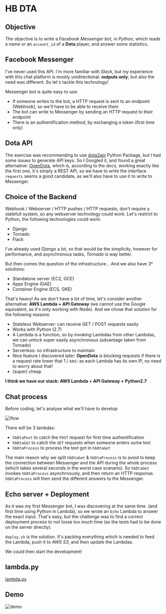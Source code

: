 # HB DTA

## Objective

The objective is to write a *Facebook Messenger bot*, in *Python*, which reads a name or an `account_id` of a **Dota** player, and answer some statistics.

## Facebook Messenger

I've never used this API. I'm more familiar with *Slack*, but my experience with this chat platform is mostly unidirectional: **outputs only**; but also the need was different. So let's tackle this technology!

Messenger bot is quite easy to use:
- If someone writes to the bot, a HTTP request is sent to an endpoint (Webhook), so we'll have to be able to receive them
- The bot can write to Messenger by sending an HTTP request to their endpoint
- There is an authentification method, by exchanging a token (first time only)

## Dota API

The exercise was recommending to use [dota2api](http://dota2api.readthedocs.io/en/latest/index.html) Python Package, but I had some issues to generate API keys. So I Googled it, and found a great alternative: [OpenDota](https://docs.opendota.com/), which is, according to the docs, working exactly like the first one, it's simply a REST API, so we have to write the interface. `requests` seems a good candidate, as we'll also have to use it to write to Messenger.

## Choice of the Backend

Webhook / Webserver / HTTP pushes / HTTP requests, don't require a statefull system, so any webserver technology could work. Let's restrict to Python, the following technologies could work:

- Django
- Tornado
- Flack

I've already used *Django* a lot, so that would be the simplicity, however for performance, and asynchronous tasks, *Tornado* is way better.

But then comes the question of the infrastructure... And we also have 3* solutions:

- Standalone server (EC2, GCE)
- Apps Engine (GAE)
- Container Engine (ECS, GKE)

That's heavy! As we don't have a lot of time, let's consider another alternative: **AWS Lambda + API Gateway** (we cannot use the Google equivalent, as it's only working with Node). And we chose that solution for the following reasons:

- Stateless Webserver: can receive GET / POST requests easily
- Works with Python (2.7)
- A Lambda is a function, so by *invoking* Lambdas from other Lambdas, we can unlock super easily asynchronous (advantage taken from Tornado)
- Serverless: no infrastructure to maintain
- Nice feature I discovered later: **OpenDota** is blocking requests if there is a request rate lower that 1 / sec: as each Lambda has its own IP, no need to worry about that!
- (super) cheap

**I think we have our stack: AWS Lambda + API Gateway + Python2.7**

## Chat process

Before coding, let's analyse what we'll have to develop

![flow](https://www.dropbox.com/s/iypbrdn87o7jszj/Screenshot%202017-03-27%2015.20.37.png?dl=1)

There will be 3 lambdas:

- `hbDtaPost` to catch the `POST` request for first time authentification
- `hbDtaGet` to catch the `GET` requests when someone enters some text
- `hbDtaProcess` to process the text got in `hbDtaGet`

The main reason why we split `hbDtaGet` & `hbDtaProcess` is to avoid to keep the connection between Messenger and the API during the whole process (which takes several seconds in the worst case scenario). So 
`hbDtaGet` invokes `hbDtaProcess` asynchrnously, and then return an HTTP response. `hbDtaProcess` will then send the different answers to the Messenger.

## Echo server + Deployment

As it was my first Messenger bot, I was discovering at the same time. (and first time using Python in Lambda), so we wrote an `Echo` Lambda to answer the exact input. That's easy, but the challenge was to find a correct deployment process to not loose too much time (as the tests had to be done on the server directly).

`deploy.sh` is the solution. It's packing everything which is needed to feed the Lambda, push it to *AWS S3*, and then update the Lambdas.

We could then start the development!

## lambda.py

[lambda.py](https://github.com/aeud/hb-dta/blob/master/lambda/api/lambda.py)

## Demo

![demo](https://www.dropbox.com/s/f5r5v6npgm73sm1/test-chat.gif?dl=1)